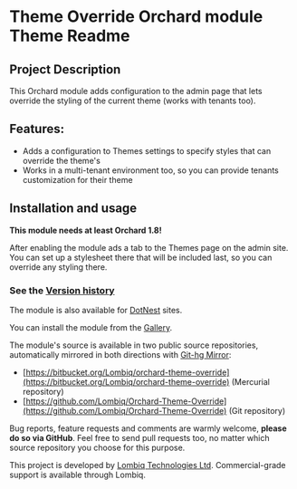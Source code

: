 # Theme Override Orchard module Theme Readme



## Project Description

This Orchard module adds configuration to the admin page that lets override the styling of the current theme (works with tenants too).


## Features:

- Adds a configuration to Themes settings to specify styles that can override the theme's
- Works in a multi-tenant environment too, so you can provide tenants customization for their theme


## Installation and usage

**This module needs at least Orchard 1.8!**

After enabling the module ads a tab to the Themes page on the admin site. You can set up a stylesheet there that will be included last, so you can override any styling there.

### See the [Version history](Docs/VersionHistory.md)

The module is also available for [DotNest](http://dotnest.com/) sites.

You can install the module from the [Gallery](http://gallery.orchardproject.net/List/Modules/Orchard.Module.Piedone.ThemeOverride).

The module's source is available in two public source repositories, automatically mirrored in both directions with [Git-hg Mirror](https://githgmirror.com):

- [https://bitbucket.org/Lombiq/orchard-theme-override](https://bitbucket.org/Lombiq/orchard-theme-override) (Mercurial repository)
- [https://github.com/Lombiq/Orchard-Theme-Override](https://github.com/Lombiq/Orchard-Theme-Override) (Git repository)

Bug reports, feature requests and comments are warmly welcome, **please do so via GitHub**.
Feel free to send pull requests too, no matter which source repository you choose for this purpose.

This project is developed by [Lombiq Technologies Ltd](http://lombiq.com/). Commercial-grade support is available through Lombiq.